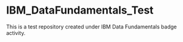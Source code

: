 # IBM_DataFundamentals_Test
This is a test repository created under IBM Data Fundamentals badge activity. 
